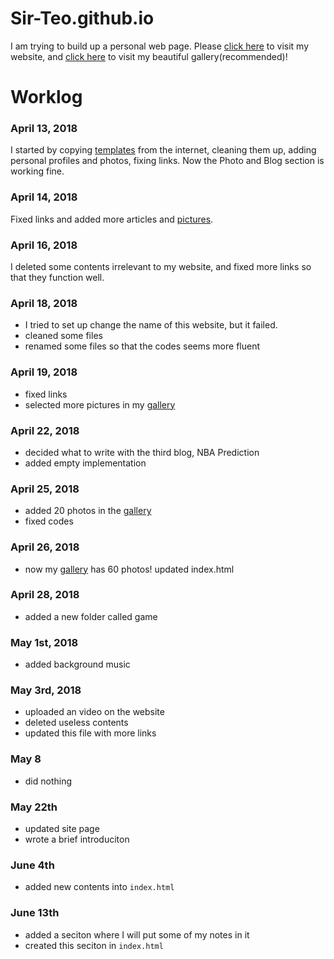 [website]:https://sir-teo.github.io
[gallery]:https://sir-teo.github.io/gallery
[HTML5 up]: https://www.html5up.com
[music]: http://www.qq.com
# Sir-Teo.github.io
I am trying to build up a personal web page. 
Please [click here][website] to visit my website, and [click here][gallery] to visit my beautiful gallery(recommended)!

# Worklog
### April 13, 2018
I started by copying [templates][HTML5 up] from the internet, cleaning them up, adding personal profiles and photos, fixing links. Now the 
Photo and Blog section is working fine. 

### April 14, 2018
Fixed links and added more articles and [pictures][gallery]. 

### April 16, 2018
I deleted some contents irrelevant to my website, and fixed more links so that they function well.

### April 18, 2018
- I tried to set up change the name of this website, but it failed. 
- cleaned some files
- renamed some files so that the codes seems more fluent

### April 19, 2018
- fixed links
- selected more pictures in my [gallery][gallery]

### April 22, 2018
- decided what to write with the third blog, NBA Prediction
- added empty implementation

### April 25, 2018
- added 20 photos in the [gallery][gallery]
- fixed codes

### April 26, 2018
- now my [gallery][gallery] has 60 photos!
updated index.html

### April 28, 2018
- added a new folder called game

### May 1st, 2018
- added background music

### May 3rd, 2018
- uploaded an video on the website
- deleted useless contents
- updated this file with more links

### May 8
- did nothing

### May 22th
- updated site page
- wrote a brief introduciton 

### June 4th
- added new contents into ```index.html```

### June 13th
- added a seciton where I will put some of my notes in it
- created this seciton in ```index.html```

